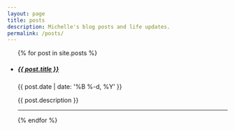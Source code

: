 ```yaml
---
layout: page
title: posts
description: Michelle's blog posts and life updates. 
permalink: /posts/
---
```


<ul class="post-list">
    {% for post in site.posts %}
      <li>
        <h5><a class="post-title" href="{{ post.url | prepend: site.baseurl }}">{{ post.title }}</a></h5>
        <p class="post-meta">{{ post.date | date: '%B %-d, %Y' }}</p>
        <p>{{ post.description }}</p>
        <hr/>
      </li>
    {% endfor %}
</ul>
